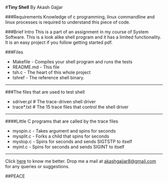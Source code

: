 #**Tiny Shell**
By Akash Gajjar

###Requirements
Knowledge of c programming, linux commandline and linux processes is required to understand this piece of code.

###Brief Intro
This is a part of an assignment in my course of System Software. This is a look alike shell program and it has a limited functionality. It is an easy project if you follow getting started pdf. 

###Files
 - Makefile	                - Compiles your shell program and runs the tests
 - README.md	            - This file
 - tsh.c		                    - The heart of this whole project
 - tshref		- The reference shell binary.

----------

###The files that are used to test shell
 - sdriver.pl	# The trace-driven shell driver
 - trace*.txt	# The 15 trace files that control the shell driver

----------

####Little C programs that are called by the trace files
 - myspin.c	- Takes argument <n> and spins for <n> seconds
 - mysplit.c	- Forks a child that spins for <n> seconds
 - mystop.c    - Spins for <n> seconds and sends SIGTSTP to itself
 - myint.c     - Spins for <n> seconds and sends SIGINT to itself


----------


Click [here](https://www.facebook.com/plyterbyrt "Facebook Profile") to know me better.
Drop me a mail at akashgajjar8@gmail.com for any queries or suggestions.


##PEACE